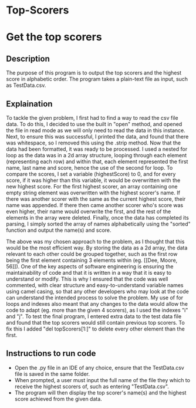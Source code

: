 # Top-Scorers
# Get the top scorers

## Description
The purpose of this program is to output the top scorers and the highest score in alphabetic order.
The program takes a plain-text file as input, such as TestData.csv.

## Explaination
To tackle the given problem, I first had to find a way to read the csv file data. To do this, I decided to use the built in "open" method, and opened the file in read mode as we will only need to read the data in this instance. Next, to ensure this was successful, I printed the data, and found that there was whitespace, so I removed this using the .strip method. Now that the data had been formatted, it was ready to be processed. I used a nested for loop as the data was in a 2d array structure, looping through each element (representing each row) and within that, each element represented the first name, last name and score, hence the use of the second for loop. To compare the scores, I set a variable (highestScore) to 0, and for every score, if it was higher than this variable, it would be overwritten with the new highest score. For the first highest scorer, an array containing one empty string element was overwritten with the highest scorer's name. If there was another scorer with the same as the current highest score, their name was appended. If there then came another scorer who's score was even higher, their name would overwrite the first, and the rest of the elements in the array were deleted. Finally, once the data has completed its parsing, I simply sorted the array of names alphabetically using the "sorted" function and output the name(s) and score. 

The above was my chosen approach to the problem, as I thought that this would be the most efficient way. By storing the data as a 2d array, the data relevant to each other could be grouped together, such as the first row being the first element containing 3 elements within (eg. [[Dee, Moore, 56]]). One of the key aspects of software engineering is ensuring the maintainability of code and that it is written in a way that it is easy to understand or modify. This is why I ensured that the code was well commented, with clear structure and easy-to-understand variable names using camel casing, so that any other developers who may look at the code can understand the intended process to solve the problem. My use of for loops and indexes also meant that any changes to the data would allow the code to adapt (eg. more than the given 4 scorers), as I used the indexes "i" and "j". To test the final program, I entered extra data to the test data file and found that the top scorers would still contain previous top scorers. To fix this I added  "del topScorers[1:]" to delete every other element than the first.


## Instructions to run code
- Open the .py file in an IDE of any choice, ensure that the TestData.csv file is saved in the same folder.
- When prompted, a user must input the full name of the file they which to receive the highest scorers of, such as entering "TestData.csv".
- The program will then display the top scorer's name(s) and the highest score achieved from the given data.
